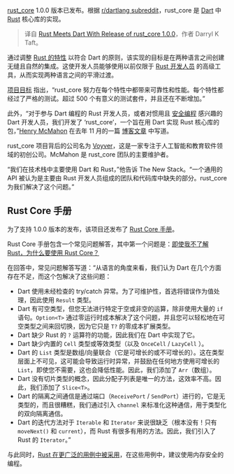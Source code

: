 
<!--
title: Rust与Dart携手发布rust_core 1.0.0版本
cover: https://cdn.thenewstack.io/media/2024/07/81d81aea-getty-images-i34igy4qrje-unsplash.jpg
-->

[rust_core](https://github.com/mcmah309/rust_core) 1.0.0 版本已发布。根据 [r/dartlang subreddit](https://www.reddit.com/r/dartlang/comments/1dtzhyy/rust_core_v100_released/)，rust_core 是 [Dart](https://dart.dev/) 中 [Rust](https://www.rust-lang.org/) 核心库的实现。

> 译自 [Rust Meets Dart With Release of rust_core 1.0.0](https://thenewstack.io/rust-meets-dart-with-release-of-rust_core-1-0-0/)，作者 Darryl K Taft。

通过调整 [Rust 的特性](https://thenewstack.io/microsofts-1m-vote-of-confidence-in-rusts-future/) 以符合 Dart 的原则，该实现的目标是在两种语言之间创建无缝且自然的集成。这使开发人员能够使用以前仅限于 [Rust 开发人员](https://thenewstack.io/aws-gifts-java-rust-developers-with-useful-tools/) 的高级工具，从而实现两种语言之间的平滑过渡。

[项目目标](https://mcmah309.github.io/rust_core/) 指出，“rust_core 努力在每个特性中都带来可靠性和性能。每个特性都经过了严格的测试。超过 500 个有意义的测试套件，并且还在不断增加。”

此外，“对于参与 Dart 编程的 Rust 开发人员，或者对惯用且 [安全编程](https://thenewstack.io/microsoft-rust-is-the-industrys-best-chance-at-safe-systems-programming/) 感兴趣的 Dart 开发人员，我们开发了 ‘rust_core’，一个旨在用 Dart 实现 Rust 核心库的包，”[Henry McMahon](https://github.com/mcmah309) 在去年 11 月的一篇 [博客文章](https://mcmah309.github.io/#/blog) 中写道。

rust_core 项目背后的公司名为 [Voyver](https://voyver.com/)，这是一家专注于人工智能和教育软件领域的初创公司。McMahon 是 rust_core 团队的主要维护者。

“我们在技术栈中主要使用 Dart 和 Rust，”他告诉 The New Stack。“一个通用的 API 被认为是主要由 Rust 开发人员组成的团队和代码库中缺失的部分。rust_core 为我们解决了这个问题。”

## Rust Core 手册

为了支持 1.0.0 版本的发布，该项目还发布了 [Rust Core 手册](https://mcmah309.github.io/rust_core/)。

Rust Core 手册包含一个常见问题解答，其中第一个问题是：[即使我不了解 Rust，为什么要使用 Rust Core？](https://mcmah309.github.io/rust_core/introduction/FAQ.html#why-use-rust-core-even-if-i-dont-know-rust)

在回答中，常见问题解答写道：“从语言的角度来看，我们认为 Dart 在几个方面存在不足，而这个包解决了这些问题：

- Dart 使用未经检查的 try/catch 异常。为了可维护性，首选将错误作为值处理，因此使用 `Result` 类型。
- Dart 有可空类型，但您无法进行特定于空或非空的运算，除非使用大量的 `if` 语句。`Option<T>` 通过零运行时成本解决了这个问题，并且您可以轻松地在可空类型之间来回切换，因为它只是 `T?` 的零成本扩展类型。
- Dart 缺少 Rust 的 `?` 运算符的功能，因此我们在 Dart 中实现了它。
- Dart 缺少内置的 `Cell` 类型或等效类型（以及 `OnceCell` / `LazyCell` ）。
- Dart 的 `List` 类型是数组/向量联合（它是可增长的或不可增长的）。这在类型层面上不可见，这可能会导致运行时异常，并鼓励在任何地方使用可增长的 `List`，即使您不需要，这也会降低性能。因此，我们添加了 `Arr`（数组）。
- Dart 没有切片类型的概念，因此分配子列表是唯一的方法，这效率不高。因此，我们添加了 `Slice<T>`。
- Dart 的隔离之间通信是通过端口（`ReceivePort` / `SendPort`）进行的，它是无类型的，而且很糟糕，我们通过引入 `channel` 来标准化这种通信，用于类型化的双向隔离通信。
- Dart 的迭代方法对于 `Iterable` 和 `Iterator` 来说很缺乏（根本没有！只有 `moveNext()` 和 `current`），而 Rust 有很多有用的方法。因此，我们引入了 Rust 的 `Iterator`。”

与此同时，[Rust 在更广泛的用例中被采用](https://thenewstack.io/rust-on-the-rise-new-advocacy-expected-to-advance-adoption/)，在这些用例中，建议使用内存安全的编程。
